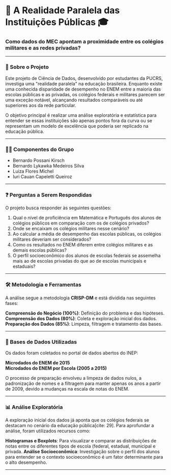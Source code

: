 
# 🏫 A Realidade Paralela das Instituições Públicas 🎓

### Como dados do MEC apontam a proximidade entre os colégios militares e as redes privadas?

---

### 🧐 Sobre o Projeto

Este projeto de Ciência de Dados, desenvolvido por estudantes da PUCRS, investiga uma "realidade paralela" na educação brasileira. Enquanto existe uma conhecida disparidade de desempenho no ENEM entre a maioria das escolas públicas e as privadas, os colégios federais e militares parecem ser uma exceção notável, alcançando resultados comparáveis ou até superiores aos da rede particular.

O objetivo principal é realizar uma análise exploratória e estatística para entender se essas instituições são apenas pontos fora da curva ou se representam um modelo de excelência que poderia ser replicado na educação pública.

---

### 👨‍💻 Componentes do Grupo

* Bernardo Possani Kirsch 
* Bernardo Lykawka Medeiros Silva
* Luiza Flores Michel
* Iuri Cauan Capeletti Queiroz

---

### ❓ Perguntas a Serem Respondidas

O projeto busca responder às seguintes questões:

1.  Qual o nível de proficiência em Matemática e Português dos alunos de colégios públicos em comparação com os de colégios privados?
2.  Onde se encaixam os colégios militares nesse cenário?
3.  Ao calcular a média de desempenho das escolas públicas, os colégios militares deveriam ser considerados?
4.  Como os resultados no ENEM diferem entre colégios militares e as demais escolas públicas?
5.  O perfil socioeconômico dos alunos de escolas federais se assemelha mais ao de escolas privadas do que ao de escolas municipais e estaduais?

---

### 🛠️ Metodologia e Ferramentas

A análise segue a metodologia **CRISP-DM** e está dividida nas seguintes fases:

**Compreensão do Negócio (100%)**: Definição do problema e das hipóteses. <br>
**Compreensão dos Dados (80%)**: Coleta e exploração inicial dos dados. <br>
**Preparação dos Dados (85%)**: Limpeza, filtragem e tratamento das bases.

---

### 💾 Bases de Dados Utilizadas

Os dados foram coletados no portal de dados abertos do INEP:

**Microdados do ENEM de 2015**<br>
**Microdados do ENEM por Escola (2005 a 2015)**

O processo de preparação envolveu a limpeza de dados nulos, a padronização de nomes e a filtragem para manter apenas os anos a partir de 2009, devido a mudanças na escala de notas do ENEM.

---

### 📊 Análise Exploratória

A exploração inicial dos dados já aponta que os colégios federais se destacam no cenário da educação pública[cite: 29]. Para aprofundar a análise, foram utilizados recursos como:

**Histogramas e Boxplots**: Para visualizar e comparar as distribuições de notas entre os diferentes tipos de escola (federal, estadual, municipal e privada.
**Análise Socioeconômica**: Investigação sobre o perfil dos alunos para entender se o contexto socioeconômico é um fator determinante para o alto desempenho.

---
